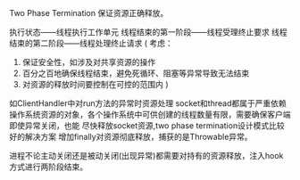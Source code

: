 Two Phase Termination
保证资源正确释放。

执行状态——线程执行工作单元
线程结束的第一阶段——线程受理终止要求
线程结束的第二阶段——线程处理终止请求
(
考虑：
1. 保证安全性，如涉及对共享资源的操作
2. 百分之百地确保线程结束，避免死循环、阻塞等异常导致无法结束
3. 对资源的释放时间要控制在可控的范围内
)

如ClientHandler中对run方法的异常时资源处理
socket和thread都属于严重依赖操作系统资源的对象，各个操作系统中可供创建的线程数量有限，需要确保客户端即使异常关闭，也能
尽快释放socket资源,two phase termination设计模式比较好的解决方案
增加finally对资源彻底释放，捕获的是Throwable异常。

进程不论主动关闭还是被动关闭(出现异常)都需要对持有的资源释放，注入hook方式进行两阶段结束。


